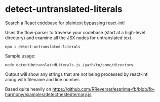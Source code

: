 # detect-untranslated-literals
Search a React codebase for plaintext bypassing react-intl

Uses the flow-parser to traverse your codebase (start at a high-level directory) and examine all the JSX nodes for untranslated text.

`npm i detect-untranslated-literals`

Sample usage:

`node detectUntranslatedLiterals.js /path/to/some/directory`

Output will show any strings that are not being processed by react-intl along with filename and line number.

Based quite heavily on https://github.com/RReverser/esprima-fb/blob/fb-harmony/examples/detectnestedternary.js
